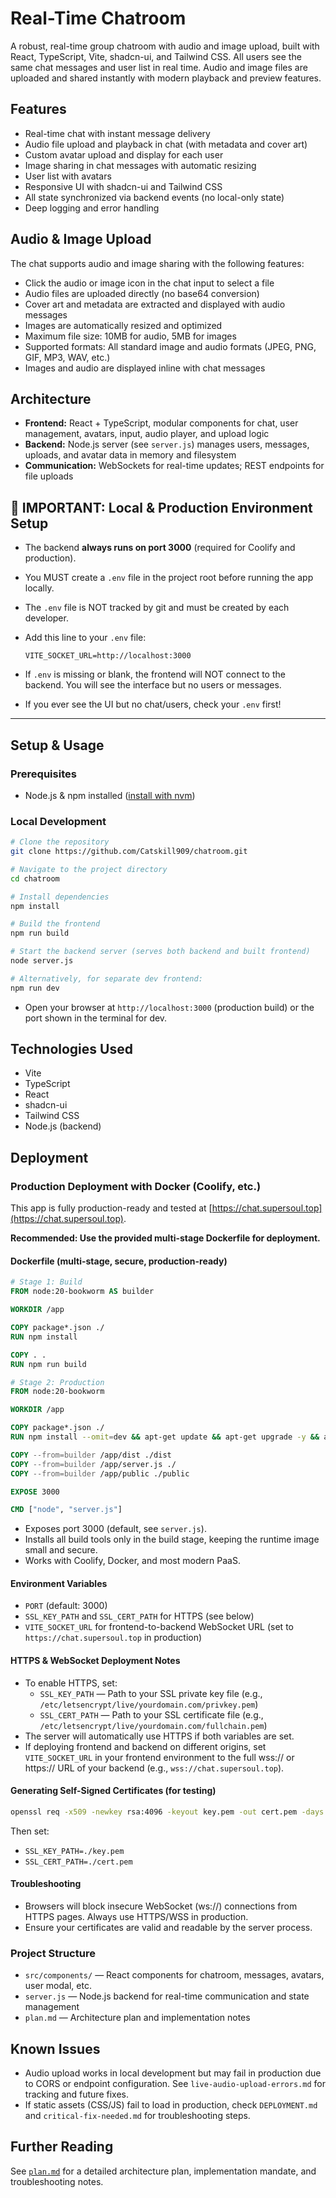 # Real-Time Chatroom

A robust, real-time group chatroom with audio and image upload, built with React, TypeScript, Vite, shadcn-ui, and Tailwind CSS. All users see the same chat messages and user list in real time. Audio and image files are uploaded and shared instantly with modern playback and preview features.

## Features

- Real-time chat with instant message delivery
- Audio file upload and playback in chat (with metadata and cover art)
- Custom avatar upload and display for each user
- Image sharing in chat messages with automatic resizing
- User list with avatars
- Responsive UI with shadcn-ui and Tailwind CSS
- All state synchronized via backend events (no local-only state)
- Deep logging and error handling

## Audio & Image Upload

The chat supports audio and image sharing with the following features:
- Click the audio or image icon in the chat input to select a file
- Audio files are uploaded directly (no base64 conversion)
- Cover art and metadata are extracted and displayed with audio messages
- Images are automatically resized and optimized
- Maximum file size: 10MB for audio, 5MB for images
- Supported formats: All standard image and audio formats (JPEG, PNG, GIF, MP3, WAV, etc.)
- Images and audio are displayed inline with chat messages

## Architecture

- **Frontend:** React + TypeScript, modular components for chat, user management, avatars, input, audio player, and upload logic
- **Backend:** Node.js server (see `server.js`) manages users, messages, uploads, and avatar data in memory and filesystem
- **Communication:** WebSockets for real-time updates; REST endpoints for file uploads

## 🚨 IMPORTANT: Local & Production Environment Setup

- The backend **always runs on port 3000** (required for Coolify and production).
- You MUST create a `.env` file in the project root before running the app locally.
- The `.env` file is NOT tracked by git and must be created by each developer.
- Add this line to your `.env` file:
  
  ```
  VITE_SOCKET_URL=http://localhost:3000
  ```
- If `.env` is missing or blank, the frontend will NOT connect to the backend. You will see the interface but no users or messages.
- If you ever see the UI but no chat/users, check your `.env` first!

---

## Setup & Usage

### Prerequisites

- Node.js & npm installed ([install with nvm](https://github.com/nvm-sh/nvm#installing-and-updating))

### Local Development

```sh
# Clone the repository
git clone https://github.com/Catskill909/chatroom.git

# Navigate to the project directory
cd chatroom

# Install dependencies
npm install

# Build the frontend
npm run build

# Start the backend server (serves both backend and built frontend)
node server.js

# Alternatively, for separate dev frontend:
npm run dev
```

- Open your browser at `http://localhost:3000` (production build) or the port shown in the terminal for dev.

## Technologies Used

- Vite
- TypeScript
- React
- shadcn-ui
- Tailwind CSS
- Node.js (backend)

## Deployment

### Production Deployment with Docker (Coolify, etc.)

This app is fully production-ready and tested at [https://chat.supersoul.top](https://chat.supersoul.top).

**Recommended: Use the provided multi-stage Dockerfile for deployment.**

#### Dockerfile (multi-stage, secure, production-ready)

```Dockerfile
# Stage 1: Build
FROM node:20-bookworm AS builder

WORKDIR /app

COPY package*.json ./
RUN npm install

COPY . .
RUN npm run build

# Stage 2: Production
FROM node:20-bookworm

WORKDIR /app

COPY package*.json ./
RUN npm install --omit=dev && apt-get update && apt-get upgrade -y && apt-get clean && rm -rf /var/lib/apt/lists/*

COPY --from=builder /app/dist ./dist
COPY --from=builder /app/server.js ./
COPY --from=builder /app/public ./public

EXPOSE 3000

CMD ["node", "server.js"]
```

- Exposes port 3000 (default, see `server.js`).
- Installs all build tools only in the build stage, keeping the runtime image small and secure.
- Works with Coolify, Docker, and most modern PaaS.

#### Environment Variables

- `PORT` (default: 3000)
- `SSL_KEY_PATH` and `SSL_CERT_PATH` for HTTPS (see below)
- `VITE_SOCKET_URL` for frontend-to-backend WebSocket URL (set to `https://chat.supersoul.top` in production)

#### HTTPS & WebSocket Deployment Notes

- To enable HTTPS, set:
  - `SSL_KEY_PATH` — Path to your SSL private key file (e.g., `/etc/letsencrypt/live/yourdomain.com/privkey.pem`)
  - `SSL_CERT_PATH` — Path to your SSL certificate file (e.g., `/etc/letsencrypt/live/yourdomain.com/fullchain.pem`)
- The server will automatically use HTTPS if both variables are set.
- If deploying frontend and backend on different origins, set `VITE_SOCKET_URL` in your frontend environment to the full wss:// or https:// URL of your backend (e.g., `wss://chat.supersoul.top`).

#### Generating Self-Signed Certificates (for testing)

```sh
openssl req -x509 -newkey rsa:4096 -keyout key.pem -out cert.pem -days 365 -nodes -subj "/CN=localhost"
```
Then set:
- `SSL_KEY_PATH=./key.pem`
- `SSL_CERT_PATH=./cert.pem`

#### Troubleshooting

- Browsers will block insecure WebSocket (ws://) connections from HTTPS pages. Always use HTTPS/WSS in production.
- Ensure your certificates are valid and readable by the server process.

### Project Structure

- `src/components/` — React components for chatroom, messages, avatars, user modal, etc.
- `server.js` — Node.js backend for real-time communication and state management
- `plan.md` — Architecture plan and implementation notes

## Known Issues

- Audio upload works in local development but may fail in production due to CORS or endpoint configuration. See `live-audio-upload-errors.md` for tracking and future fixes.
- If static assets (CSS/JS) fail to load in production, check `DEPLOYMENT.md` and `critical-fix-needed.md` for troubleshooting steps.

## Further Reading

See [`plan.md`](plan.md:1) for a detailed architecture plan, implementation mandate, and troubleshooting notes.
